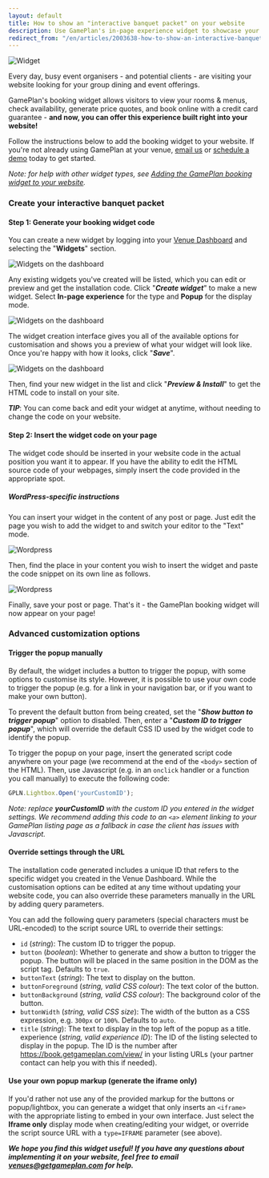```yaml
---
layout: default
title: How to show an "interactive banquet packet" on your website
description: Use GamePlan's in-page experience widget to showcase your venue and even accept from guests - without ever leaving your website.
redirect_from: "/en/articles/2003638-how-to-show-an-interactive-banquet-packet-on-your-website/"
---
```


![Widget](images/widget-interactive.gif)

Every day, busy event organisers - and potential clients - are visiting your website looking for your group dining and event offerings.

GamePlan's booking widget allows visitors to view your rooms & menus, check availability, generate price quotes, and book online with a credit card guarantee - **and now, you can offer this experience built right into your website!**

Follow the instructions below to add the booking widget to your website. If you're not already using GamePlan at your venue, [email us](mailto:venues@getgameplan.com) or [schedule a demo](https://demo.getgameplan.com/) today to get started.

*Note: for help with other widget types, see [Adding the GamePlan booking widget to your website](../adding-the-gameplan-booking-widget-to-your-website).*

### Create your interactive banquet packet
#### Step 1: Generate your booking widget code
You can create a new widget by logging into your [Venue Dashboard](https://venue.getgameplan.com) and selecting the "**Widgets**" section.

![Widgets on the dashboard](images/dashboard-widgets.png)

Any existing widgets you've created will be listed, which you can edit or preview and get the installation code. Click "***Create widget***" to make a new widget. Select **In-page experience** for the type and **Popup** for the display mode.

![Widgets on the dashboard](images/dashboard-widgets-new-interactive.png)

The widget creation interface gives you all of the available options for customisation and shows you a preview of what your widget will look like. Once you're happy with how it looks, click "***Save***".

![Widgets on the dashboard](images/dashboard-widgets-actions.png)

Then, find your new widget in the list and click "***Preview & Install***" to get the HTML code to install on your site.

***TIP***: You can come back and edit your widget at anytime, without needing to change the code on your website.

#### Step 2: Insert the widget code on your page
The widget code should be inserted in your website code in the actual position you want it to appear. If you have the ability to edit the HTML source code of your webpages, simply insert the code provided in the appropriate spot.

##### WordPress-specific instructions

You can insert your widget in the content of any post or page. Just edit the page you wish to add the widget to and switch your editor to the "Text" mode.

![Wordpress](images/widget-wordpress-text.png)

Then, find the place in your content you wish to insert the widget and paste the code snippet on its own line as follows.

![Wordpress](images/widget-wordpress-code.png)

Finally, save your post or page. That's it - the GamePlan booking widget will now appear on your page!

### Advanced customization options
#### Trigger the popup manually
By default, the widget includes a button to trigger the popup, with some options to customise its style. However, it is possible to use your own code to trigger the popup (e.g. for a link in your navigation bar, or if you want to make your own button).

To prevent the default button from being created, set the "***Show button to trigger popup***" option to disabled. Then, enter a "***Custom ID to trigger popup***", which will override the default CSS ID used by the widget code to identify the popup.

To trigger the popup on your page, insert the generated script code anywhere on your page (we recommend at the end of the `<body>` section of the HTML). Then, use Javascript (e.g. in an `onclick` handler or a function you call manually) to execute the following code:

```js
GPLN.Lightbox.Open('yourCustomID');
```

*Note: replace **yourCustomID** with the custom ID you entered in the widget settings. We recommend adding this code to an `<a>` element linking to your GamePlan listing page as a fallback in case the client has issues with Javascript.*

#### Override settings through the URL
The installation code generated includes a unique ID that refers to the specific widget you created in the Venue Dashboard. While the customisation options can be edited at any time without updating your website code, you can also override these parameters manually in the URL by adding query parameters.

You can add the following query parameters (special characters must be URL-encoded) to the script source URL to override their settings:

- `id`  (*string*): The custom ID to trigger the popup.
- `button`  (*boolean*): Whether to generate and show a button to trigger the popup. The button will be placed in the same position in the DOM as the script tag. Defaults to `true`.
- `buttonText`  (*string*): The text to display on the button.
- `buttonForeground`  (*string, valid CSS colour*): The text color of the button.
- `buttonBackground` (*string, valid CSS colour*): The background color of the button.
- `buttonWidth` (*string, valid CSS size*): The width of the button as a CSS expression, e.g. `300px` or `100%`. Defaults to `auto`.
- `title`  (*string*): The text to display in the top left of the popup as a title.
experience (*string, valid experience ID*): The ID of the listing selected to display in the popup. The ID is the number after https://book.getgameplan.com/view/ in your listing URLs (your partner contact can help you with this if needed).

#### Use your own popup markup (generate the iframe only)

If you'd rather not use any of the provided markup for the buttons or popup/lightbox, you can generate a widget that only inserts an `<iframe>` with the appropriate listing to embed in your own interface. Just select the **Iframe only** display mode when creating/editing your widget, or override the script source URL with a `type=IFRAME` parameter (see above).

***We hope you find this widget useful! If you have any questions about implementing it on your website, feel free to email [venues@getgameplan.com](mailto:venues@getgameplan.com) for help.***
